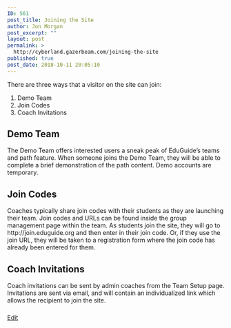 ```yaml
---
ID: 561
post_title: Joining the Site
author: Jon Morgan
post_excerpt: ""
layout: post
permalink: >
  http://cyberland.gazerbeam.com/joining-the-site
published: true
post_date: 2018-10-11 20:05:10
---
```

There are three ways that a visitor on the site can join:
<ol>
 	<li>Demo Team</li>
 	<li>Join Codes</li>
 	<li>Coach Invitations</li>
</ol>
<h2>Demo Team</h2>
The Demo Team offers interested users a sneak peak of EduGuide’s teams and path feature. When someone joins the Demo Team, they will be able to complete a brief demonstration of the path content. Demo accounts are temporary.
<h2>Join Codes</h2>
Coaches typically share join codes with their students as they are launching their team. Join codes and URLs can be found inside the group management page within the team. As students join the site, they will go to http://join.eduguide.org and then enter in their join code. Or, if they use the join URL, they will be taken to a registration form where the join code has already been entered for them.
<h2>Coach Invitations</h2>
Coach invitations can be sent by admin coaches from the Team Setup page. Invitations are sent via email, and will contain an individualized link which allows the recipient to join the site.

###

<a href="https://docs.google.com/document/d/1mNcBO5LWprK3UwvpK9qeRdycZNTXv8-8cNSIf1qckA8/edit?usp=sharing">Edit</a>